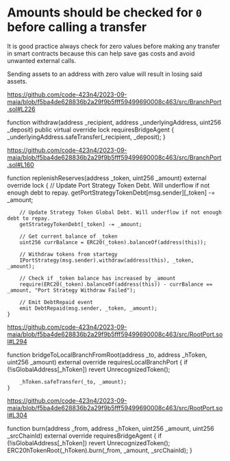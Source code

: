 # Amounts should be checked for `0` before calling a transfer

It is good practice always check for zero values before making any transfer in smart contracts because this can help save gas costs and avoid unwanted external calls.

Sending assets to an address with zero value will result in losing said assets.  

https://github.com/code-423n4/2023-09-maia/blob/f5ba4de628836b2a29f9b5fff59499690008c463/src/BranchPort.sol#L226

function withdraw(address _recipient, address _underlyingAddress, uint256 _deposit)
        public
        virtual
        override
        lock
        requiresBridgeAgent
    {
        _underlyingAddress.safeTransfer(_recipient, _deposit);
    }

https://github.com/code-423n4/2023-09-maia/blob/f5ba4de628836b2a29f9b5fff59499690008c463/src/BranchPort.sol#L160

function replenishReserves(address _token, uint256 _amount) external override lock {
        // Update Port Strategy Token Debt. Will underflow if not enough debt to repay.
        getPortStrategyTokenDebt[msg.sender][_token] -= _amount;

        // Update Strategy Token Global Debt. Will underflow if not enough debt to repay.
        getStrategyTokenDebt[_token] -= _amount;

        // Get current balance of _token
        uint256 currBalance = ERC20(_token).balanceOf(address(this));

        // Withdraw tokens from startegy
        IPortStrategy(msg.sender).withdraw(address(this), _token, _amount);

        // Check if _token balance has increased by _amount
        require(ERC20(_token).balanceOf(address(this)) - currBalance == _amount, "Port Strategy Withdraw Failed");

        // Emit DebtRepaid event
        emit DebtRepaid(msg.sender, _token, _amount);
    }

https://github.com/code-423n4/2023-09-maia/blob/f5ba4de628836b2a29f9b5fff59499690008c463/src/RootPort.sol#L294

function bridgeToLocalBranchFromRoot(address _to, address _hToken, uint256 _amount)
        external
        override
        requiresLocalBranchPort
    {
        if (!isGlobalAddress[_hToken]) revert UnrecognizedToken();

        _hToken.safeTransfer(_to, _amount);
    }

https://github.com/code-423n4/2023-09-maia/blob/f5ba4de628836b2a29f9b5fff59499690008c463/src/RootPort.sol#L304

function burn(address _from, address _hToken, uint256 _amount, uint256 _srcChainId)
        external
        override
        requiresBridgeAgent
    {
        if (!isGlobalAddress[_hToken]) revert UnrecognizedToken();
        ERC20hTokenRoot(_hToken).burn(_from, _amount, _srcChainId);
    }


